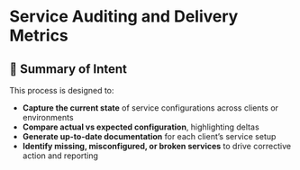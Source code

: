 # Service Auditing and Delivery Metrics

## 🧾 Summary of Intent

This process is designed to:

- **Capture the current state** of service configurations across clients or environments
- **Compare actual vs expected configuration**, highlighting deltas
- **Generate up-to-date documentation** for each client’s service setup
- **Identify missing, misconfigured, or broken services** to drive corrective action and reporting
